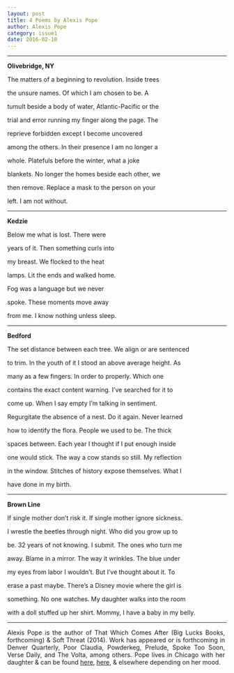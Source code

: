 ```yaml
---
layout: post
title: 4 Poems by Alexis Pope
author: Alexis Pope
category: issue1
date: 2016-02-10
---
```


<style>
p {
	max-width: 500px;
    text-align: justify;
}
</style>

___

**Olivebridge, NY**

<p>The matters of a beginning to revolution. Inside trees 

the unsure names. Of which I am chosen to be. A 

tumult beside a body of water, Atlantic-Pacific or the 

trial and error running my finger along the page. The 

reprieve forbidden except I become uncovered 

among the others. In their presence I am no longer a 

whole. Platefuls before the winter, what a joke 

blankets. No longer the homes beside each other, we 

then remove. Replace a mask to the person on your 

left. I am not without.</p>

___

**Kedzie**

<p>Below me what is lost. There were 

years of it. Then something curls into 

my breast. We flocked to the heat 

lamps. Lit the ends and walked home. 

Fog was a language but we never 

spoke. These moments move away 

from me. I know nothing unless sleep.</p>

___

**Bedford**

<p>The set distance between each tree. We align or are sentenced 

to trim. In the youth of it I stood an above average height. As 

many as a few fingers. In order to properly. Which one 

contains the exact content warning. I’ve searched for it to 

come up. When I say empty I’m talking in sentiment. 

Regurgitate the absence of a nest. Do it again. Never learned 

how to identify the flora. People we used to be. The thick 

spaces between. Each year I thought if I put enough inside 

one would stick. The way a cow stands so still. My reflection 

in the window. Stitches of history expose themselves. What I 

have done in my birth.</p>

___

**Brown Line**

<p>If single mother don’t risk it. If single mother ignore sickness. 

I wrestle the beetles through night. Who did you grow up to 

be. 32 years of not knowing. I submit. The ones who turn me 

away. Blame in a mirror. The way it wrinkles. The blue under 

my eyes from labor I wouldn’t. But I’ve thought about it. To 

erase a past maybe. There’s a Disney movie where the girl is 

something. No one watches. My daughter walks into the room 

with a doll stuffed up her shirt. Mommy, I have a baby in my belly.</p>

___

Alexis Pope is the author of That Which Comes After (Big Lucks Books, forthcoming) & Soft Threat (2014). Work has appeared or is forthcoming in Denver Quarterly, Poor Claudia, Powderkeg, Prelude, Spoke Too Soon, Verse Daily, and The Volta, among others. Pope lives in Chicago with her daughter & can be found [here](https://twitter.com/mysticpizzaroll), [here](http://alexispopeisahuman.tumblr.com), & elsewhere depending on her mood.